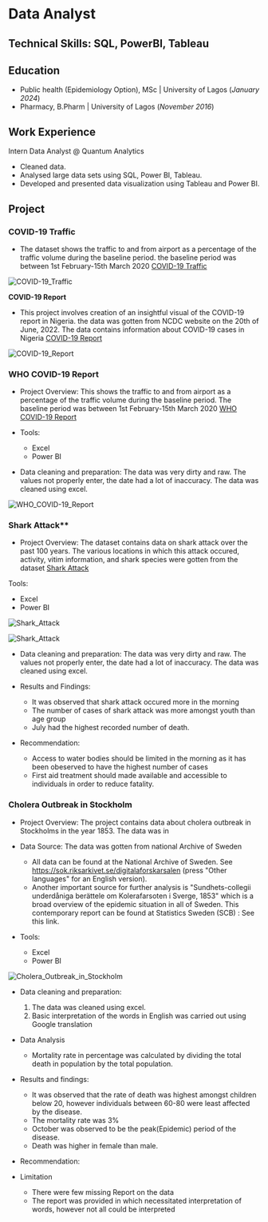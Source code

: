 # Data Analyst

## Technical Skills: SQL, PowerBI, Tableau

## Education
- Public health (Epidemiology Option), MSc | University of Lagos (_January 2024_)
- Pharmacy, B.Pharm | University of Lagos (_November 2016_)


## Work Experience
Intern Data Analyst @ Quantum Analytics
- Cleaned data.
- Analysed large data sets using SQL, Power BI, Tableau.
- Developed and presented data visualization using Tableau and Power BI.

## Project
### COVID-19 Traffic
- The dataset shows the traffic to and from airport as a percentage of the traffic volume during the baseline period. the baseline period was between 1st February-15th March 2020 [COVID-19 Traffic](/asset/COVID-19_Traffic.png)

![COVID-19_Traffic](https://github.com/FehintoluwaDawodu/Portfolio/assets/162819649/4277e14d-69db-4127-9392-45b768ccbd07)


**COVID-19 Report**
- This project involves creation of an insightful visual of the COVID-19 report in Nigeria. the data was gotten from NCDC website on the 20th of June, 2022. The data contains information about COVID-19 cases in Nigeria [COVID-19 Report](/asset/COVID-19_Report.png)

![COVID-19_Report](https://github.com/FehintoluwaDawodu/Portfolio/assets/162819649/353186dc-e7a4-4863-b8e5-59781c6ebee8)
  
### WHO COVID-19 Report
- Project Overview: This shows the traffic to and from airport as a percentage of the traffic volume during the baseline period. The baseline period was between 1st February-15th March 2020 [WHO COVID-19 Report](/asset/WHO_COVID-19_Report.png)
  
- Tools:
  - Excel
  - Power BI
 
- Data cleaning and preparation: The data was very dirty and raw. The values not properly enter, the date had a lot of inaccuracy. The data was cleaned using excel.

![WHO_COVID-19_Report](https://github.com/FehintoluwaDawodu/Portfolio/assets/162819649/3c506065-47e6-43c7-adc0-93d166d4127a)

  
### Shark Attack**
- Project Overview: The dataset contains data on shark attack over the past 100 years. The various locations in which this attack occured, activity, vitim information, and shark species were gotten from the dataset [Shark Attack](/asset/Shark_Attack.png)

  
Tools:
  - Excel
  - Power BI
    
![Shark_Attack](https://github.com/FehintoluwaDawodu/Portfolio/assets/162819649/572be3ea-a723-452b-97b8-0f674da59afe)

![Shark_Attack](https://github.com/FehintoluwaDawodu/Portfolio/assets/162819649/a435c61b-3cca-409f-b986-dfa8070aaeb2)


- Data cleaning and preparation: The data was very dirty and raw. The values not properly enter, the date had a lot of inaccuracy. The data was cleaned using excel.

- Results and Findings:
  - It was observed that shark attack occured more in the morning
  - The number of cases of shark attack was more amongst youth than age group
  - July had the highest recorded number of death.

- Recommendation:
   - Access to water bodies should be limited in the morning as it has been obeserved to have the highest number of cases
   - First aid treatment should made available and accessible to individuals in order to reduce fatality.
     
 
### Cholera Outbreak in Stockholm
- Project Overview:  The project contains data about cholera outbreak in Stockholms in the year 1853. The data was in
  
- Data Source: The data was gotten from national Archive of Sweden
   - All data can be found at the National Archive of Sweden. See https://sok.riksarkivet.se/digitalaforskarsalen (press "Other languages" for an English version).
   - Another important source for further analysis is "Sundhets-collegii underdåniga berättele om 
Kolerafarsoten i Sverge, 1853" which is a broad overview of the epidemic situation in all of Sweden. 
This contemporary report can be found at Statistics Sweden (SCB) : See this link.

- Tools:
   - Excel
   - Power BI

![Cholera_Outbreak_in_Stockholm](https://github.com/FehintoluwaDawodu/Portfolio/assets/162819649/848aa8ec-21c5-4fc1-86c7-a4e4a4726682)
    
- Data cleaning and preparation:
  1. The data was cleaned using excel.
  2. Basic interpretation of the words in English was carried out using Google translation
 
- Data Analysis
   - Mortality rate in percentage was calculated by dividing the total death in population by the total population.
  
- Results and findings:
   - It was observed that the rate of death was highest amongst children below 20, however individuals between 60-80 were least affected by the disease.
   - The mortality rate was 3%
   - October was observed to be the peak(Epidemic) period of the disease.
   - Death was higher in female than male.
    
- Recommendation:
  
- Limitation
  - There were few missing Report on the data
  - The report was provided in which necessitated interpretation of words, however not all could be interpreted
  

